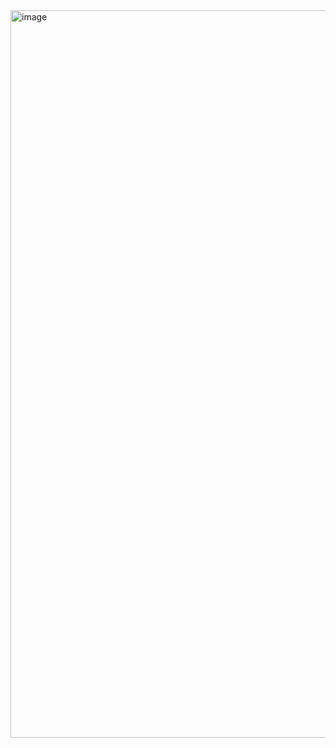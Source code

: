 
<img width="1866" height="1164" alt="image" src="https://github.com/user-attachments/assets/2af9f8c4-c281-40c5-8bd9-4cb2ae124543" />
